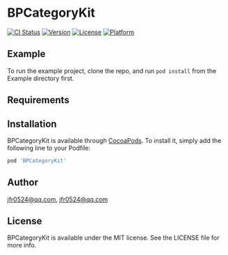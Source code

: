 # BPCategoryKit

[![CI Status](https://img.shields.io/travis/jfr0524@qq.com/BPCategoryKit.svg?style=flat)](https://travis-ci.org/jfr0524@qq.com/BPCategoryKit)
[![Version](https://img.shields.io/cocoapods/v/BPCategoryKit.svg?style=flat)](https://cocoapods.org/pods/BPCategoryKit)
[![License](https://img.shields.io/cocoapods/l/BPCategoryKit.svg?style=flat)](https://cocoapods.org/pods/BPCategoryKit)
[![Platform](https://img.shields.io/cocoapods/p/BPCategoryKit.svg?style=flat)](https://cocoapods.org/pods/BPCategoryKit)

## Example

To run the example project, clone the repo, and run `pod install` from the Example directory first.

## Requirements

## Installation

BPCategoryKit is available through [CocoaPods](https://cocoapods.org). To install
it, simply add the following line to your Podfile:

```ruby
pod 'BPCategoryKit'
```

## Author

jfr0524@qq.com, jfr0524@qq.com

## License

BPCategoryKit is available under the MIT license. See the LICENSE file for more info.
